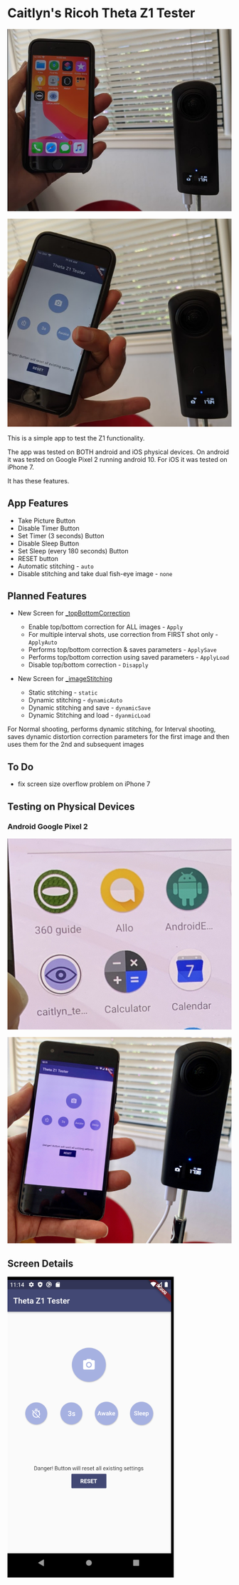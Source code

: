 # Caitlyn's Ricoh Theta Z1 Tester
![iphone 7 home screen](doc/iphone_7_home.png)

![app screen](doc/iphone_7_main_app_screen.png)


This is a simple app to test the Z1 functionality. 

The app was tested on BOTH android and iOS physical devices. On android it was tested on Google Pixel 2 running android 10. For iOS it was tested on iPhone 7.

It has these features.

## App Features

* Take Picture Button
* Disable Timer Button
* Set Timer (3 seconds) Button
* Disable Sleep Button
* Set Sleep (every 180 seconds) Button
* RESET button
* Automatic stitching - `auto`
* Disable stitching and take dual fish-eye image - `none`

## Planned Features

* New Screen for [_topBottomCorrection](https://api.ricoh/docs/theta-web-api-v2.1/options/_top_bottom_correction/)

  * Enable top/bottom correction for ALL images -  `Apply`
  * For multiple interval shots, use correction from FIRST shot only - `ApplyAuto`
  * Performs top/bottom correction & saves parameters - `ApplySave`
  * Performs top/bottom correction using saved parameters - `ApplyLoad`
  * Disable top/bottom correction - `Disapply`

* New Screen for [_imageStitching](https://api.ricoh/docs/theta-web-api-v2.1/options/_image_stitching/)


  * Static stitching - `static`
  * Dynamic stitching - `dynamicAuto`
  * Dynamic stitching and save - `dynamicSave`
  * Dynamic Stitching and load - `dyanmicLoad`


For Normal shooting, performs dynamic stitching, for Interval shooting, saves dynamic distortion correction parameters for the first image and then uses them for the 2nd and subsequent images

## To Do

* fix screen size overflow problem on iPhone 7

## Testing on Physical Devices

### Android Google Pixel 2

![Android icon](doc/android_icon.jpeg)

![Android main](doc/android_main.jpeg)

## Screen Details

![main screen details](doc/theta_screen_android.png)